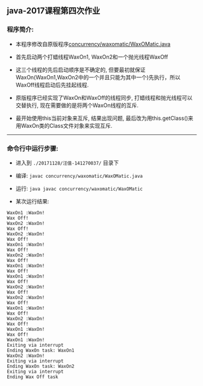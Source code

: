 ## java-2017课程第四次作业

### 程序简介:

- 本程序修改自原版程序[concurrency/waxomatic/WaxOMatic.java](https://github.com/njuics/java-2017f/blob/master/examples/Concurrency/src/main/java/concurrency/waxomatic/WaxOMatic.java)

- 首先启动两个打蜡线程WaxOn1, WaxOn2和一个抛光线程WaxOff

- 这三个线程的先后启动顺序是不确定的, 但要最初就保证WaxOn(WaxOn1,WaxOn2中的一个并且只能为其中一个)先执行，所以WaxOff线程启动后先挂起线程.

- 原版程序已经实现了WaxOn和WaxOff的线程同步, 打蜡线程和抛光线程可以交替执行, 现在需要做的是将两个WaxOn线程的互斥.

- 最开始使用this当前对象来互斥, 结果出现问题, 最后改为用this.getClass()来用WaxOn类的Class文件对象来实现互斥.

----

### 命令行中运行步骤:

- 进入到 `./20171128/汪值-141270037/` 目录下

- 编译: `javac concurrency/waxomatic/WaxOMatic.java` 

- 运行: `java javac concurrency/waxomatic/WaxOMatic` 

- 某次运行结果:

```
WaxOn1 :WaxOn!
Wax Off! 
WaxOn2 :WaxOn!
Wax Off! 
WaxOn2 :WaxOn!
Wax Off! 
WaxOn1 :WaxOn!
Wax Off! 
WaxOn2 :WaxOn!
Wax Off! 
WaxOn1 :WaxOn!
Wax Off! 
WaxOn1 :WaxOn!
Wax Off! 
WaxOn2 :WaxOn!
Wax Off! 
WaxOn2 :WaxOn!
Wax Off! 
WaxOn1 :WaxOn!
Wax Off! 
WaxOn2 :WaxOn!
Wax Off! 
WaxOn1 :WaxOn!
Wax Off! 
WaxOn1 :WaxOn!
Exiting via interrupt
Ending WaxOn task: WaxOn1
WaxOn2 :WaxOn!
Exiting via interrupt
Ending WaxOn task: WaxOn2
Exiting via interrupt
Ending Wax Off task
```

